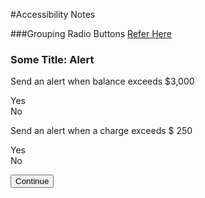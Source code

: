 #Accessibility Notes

###Grouping Radio Buttons
[Refer Here](https://www.w3.org/TR/WCAG20-TECHS/ARIA17)

<h3>Some Title: Alert</h3>
  <div role="radiogroup" aria-labelledby="alert1">
    <p id="alert1">Send an alert when balance exceeds $3,000</p>
    <div>
      <span role="radio" aria-labelledby="a1r1" name="a1radio"></span>
      <span id="a1r1">Yes</span>
    </div>
    <div>
      <span role="radio" aria-labelledby="a1r2" name="a1radio"></span>
      <span id="a1r2">No</span>
    </div>
  </div>
  <div role="radiogroup" aria-labelledby="alert2">
    <p id="alert2">Send an alert when a charge exceeds $ 250</p>
    <div>
      <span role="radio" aria-labelledby="a2r1" name="a2radio"></span>
      <span id="a2r1">Yes</span>
    </div>
    <div>
      <span role="radio" aria-labelledby="a2r2" name="a2radio"></span>
      <span id="a2r2">No</span>
    </div>
  </div>
  <p><input type="submit" value="Continue" id="continue_btn" name="continue_btn" /></p>